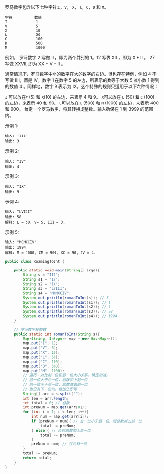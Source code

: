 罗马数字包含以下七种字符:`I`，`V`， `X`， `L`，`C`，`D` 和 `M`。
```
字符          数值
I             1
V             5
X             10
L             50
C             100
D             500
M             1000
```
例如， 罗马数字 2 写做 II ，即为两个并列的 1。12 写做 XII ，即为 X + II 。 27 写做  XXVII, 即为 XX + V + II 。

通常情况下，罗马数字中小的数字在大的数字的右边。但也存在特例，例如 4 不写做 IIII，而是 IV。数字 1 在数字 5 的左边，所表示的数等于大数 5 减小数 1 得到的数值 4 。同样地，数字 9 表示为 IX。这个特殊的规则只适用于以下六种情况：

`I` 可以放在`V` (5) 和 `X`(10) 的左边，来表示 4 和 9。
`X`可以放在 `L` (50) 和 `C` (100) 的左边，来表示 40 和 90。 
`C`可以放在 `D` (500) 和 `M` (1000) 的左边，来表示 400 和 900。
给定一个罗马数字，将其转换成整数。输入确保在 1 到 3999 的范围内。

示例 1:
```
输入: "III"
输出: 3
```
示例 2:
```
输入: "IV"
输出: 4
```
示例 3:
```
输入: "IX"
输出: 9
```
示例 4:
```
输入: "LVIII"
输出: 58
解释: L = 50, V= 5, III = 3.
```
示例 5:
```
输入: "MCMXCIV"
输出: 1994
解释: M = 1000, CM = 900, XC = 90, IV = 4.
```



```java
public class RoamingToInt {

    public static void main(String[] args){
        String s = "III";
        String s1 = "IV";
        String s2 = "IX";
        String s3 = "LVIII";
        String s4 = "MCMXCIV";
        System.out.println(romanToInt(s)); // 3
        System.out.println(romanToInt(s1)); // 4
        System.out.println(romanToInt(s2)); // 9
        System.out.println(romanToInt(s3)); // 58
        System.out.println(romanToInt(s4)); // 1994
    }

    // 罗马数字转整数
    public static int romanToInt(String s){
        Map<String, Integer> map = new HashMap<>();
        map.put("I", 1);
        map.put("V", 5);
        map.put("X", 10);
        map.put("L", 50);
        map.put("C", 100);
        map.put("D", 500);
        map.put("M", 1000);
        // 遍历：对比前一位和后一位大小关系，确定加减。
      	// 前一位大于后一位，总数加上前一位
      	// 前一位小于后一位，总数减去前一位
      	// 当没有下一位时，做加法即可
        String[] arr = s.split("");
        int len = arr.length;
        int total = 0; // 总数
        int preNum = map.get(arr[0]);
        for (int i = 1; i < len; i++){
            int num = map.get(arr[i]);
            if (preNum < num){ // 前一位小于后一位，则总数减去前一位
                total -= preNum;
            } else { // 否则总数加上前一位
                total += preNum;
            }
            preNum = num; // 往后移一位
        }
        total += preNum;
        return total;
    }
}
```

